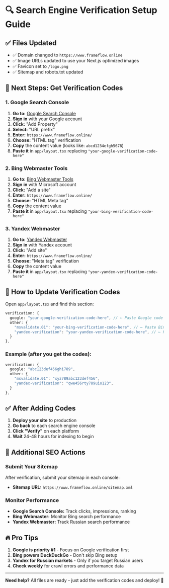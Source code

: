 # 🔍 Search Engine Verification Setup Guide

## ✅ Files Updated
- ✅ Domain changed to `https://www.frameflow.online`
- ✅ Image URLs updated to use your Next.js optimized images
- ✅ Favicon set to `/logo.png`
- ✅ Sitemap and robots.txt updated

## 🚀 Next Steps: Get Verification Codes

### 1. Google Search Console
1. **Go to:** [Google Search Console](https://search.google.com/search-console/)
2. **Sign in** with your Google account
3. **Click:** "Add Property"
4. **Select:** "URL prefix" 
5. **Enter:** `https://www.frameflow.online/`
6. **Choose:** "HTML tag" verification
7. **Copy** the content value (looks like: `abcd1234efgh5678`)
8. **Paste it** in `app/layout.tsx` replacing `"your-google-verification-code-here"`

### 2. Bing Webmaster Tools  
1. **Go to:** [Bing Webmaster Tools](https://www.bing.com/webmasters/)
2. **Sign in** with Microsoft account
3. **Click:** "Add a site"
4. **Enter:** `https://www.frameflow.online/`
5. **Choose:** "HTML Meta tag"
6. **Copy** the content value
7. **Paste it** in `app/layout.tsx` replacing `"your-bing-verification-code-here"`

### 3. Yandex Webmaster
1. **Go to:** [Yandex Webmaster](https://webmaster.yandex.com/)
2. **Sign in** with Yandex account
3. **Click:** "Add site"
4. **Enter:** `https://www.frameflow.online/`
5. **Choose:** "Meta tag" verification
6. **Copy** the content value
7. **Paste it** in `app/layout.tsx` replacing `"your-yandex-verification-code-here"`

## 🔧 How to Update Verification Codes

Open `app/layout.tsx` and find this section:

```typescript
verification: {
  google: "your-google-verification-code-here", // ← Paste Google code here
  other: {
    "msvalidate.01": "your-bing-verification-code-here", // ← Paste Bing code here  
    "yandex-verification": "your-yandex-verification-code-here", // ← Paste Yandex code here
  }
},
```

### Example (after you get the codes):
```typescript
verification: {
  google: "abc123def456ghi789", 
  other: {
    "msvalidate.01": "xyz789abc123def456",
    "yandex-verification": "qwe456rty789uio123",
  }
},
```

## ✅ After Adding Codes

1. **Deploy your site** to production
2. **Go back** to each search engine console
3. **Click "Verify"** on each platform
4. **Wait** 24-48 hours for indexing to begin

## 🎯 Additional SEO Actions

### Submit Your Sitemap
After verification, submit your sitemap in each console:
- **Sitemap URL:** `https://www.frameflow.online/sitemap.xml`

### Monitor Performance
- **Google Search Console:** Track clicks, impressions, ranking
- **Bing Webmaster:** Monitor Bing search performance  
- **Yandex Webmaster:** Track Russian search performance

## 🔥 Pro Tips

1. **Google is priority #1** - Focus on Google verification first
2. **Bing powers DuckDuckGo** - Don't skip Bing setup
3. **Yandex for Russian markets** - Only if you target Russian users
4. **Check weekly** for crawl errors and performance data

---

**Need help?** All files are ready - just add the verification codes and deploy! 🚀 